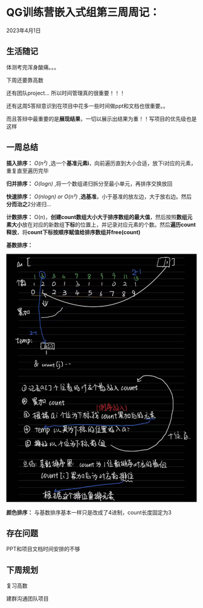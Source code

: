 # QG训练营嵌入式组第三周周记：

2023年4月1日

## 生活随记

体测考完浑身酸痛。。。

下周还要靠高数

还有团队project...    所以时间管理真的很重要！！！

还有这周5答辩意识到在项目中花多一些时间做ppt和文档也很重要。。

而且答辩中最重要的是**展现结果**，一切以展示出结果为重！！写项目的优先级也是这样

## 一周总结

**插入排序：** *O(n²)* ,选一个**基准元素i**，向前遍历直到大小合适，放下i对应的元素，重复直至遍历完毕

**归并排序：** *O(logn)* ,将一个数组递归拆分至最小单元，再排序交换放回

**快速排序：** *O(nlogn) or O(n²)* ,**选基准**，小于基准的放左边，大于放右边。然后**分而治之**2分递归...

**计数排序：** O(n)，**创建count数组大小大于排序数组的最大值**，然后按照**数组元素大小**放在对应的新数组**下标**的位置上，并记录对应元素的个数。然后**遍历count释放**，将**count下标按顺序赋值给排序数组并free(count)**

**基数排序：** 

![image!](RadixCount.jpg)

**颜色排序：** 与基数排序基本一样只是改成了4进制，count长度固定为3

## 存在问题

PPT和项目文档时间安排的不够

## 下周规划

复习高数

建群沟通团队项目
